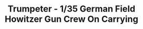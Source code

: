 ---
layout: product
title: "Trumpeter - 1/35 German Field Howitzer Gun Crew On Carrying"
price: "1800" 
desc: "N/A"
img_path: "/assets/img/TRU00426.webp"
brand: "N/A"
available: false
special_offer: false
new: false
soon: false
cat: "010000"
subcat: "013400"
subsubcat: "0N/A"
sifra: "TRU00426"
popular: false
spec: false
---